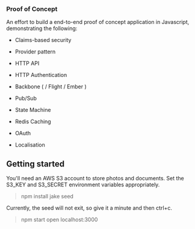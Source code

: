 ### Proof of Concept

An effort to build a end-to-end proof of concept application in Javascript, demonstrating the following:

* Claims-based security

* Provider pattern

* HTTP API

* HTTP Authentication

* Backbone ( / Flight / Ember )

* Pub/Sub

* State Machine

* Redis Caching

* OAuth

* Localisation


## Getting started

You'll need an AWS S3 account to store photos and documents. Set the S3_KEY and S3_SECRET environment variables appropriately.

> npm install
> jake seed

Currently, the seed will not exit, so give it a minute and then ctrl+c.

> npm start
> open localhost:3000






